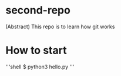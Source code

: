 # second-repo

(Abstract) This repo is to learn how git works

# How to start
'''shell
$ python3 hello.py
'''

